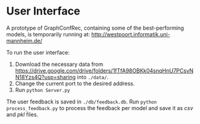 # User Interface

A prototype of GraphConfRec, containing some of the best-performing models, is temporarily running at: http://westpoort.informatik.uni-mannheim.de/

To run the user interface:

1. Download the necessary data from https://drive.google.com/drive/folders/1fTfA98OBKk04snqHnU7PCsvNN18Yzs4Q?usp=sharing into `./data/`.
2. Change the current port to the desired address. 
3. Run ```python Server.py```

The user feedback is saved in `./db/feedback.db`. Run ```python process_feedback.py``` to process the feedback per model and save it as _csv_ and _pkl_ files.
